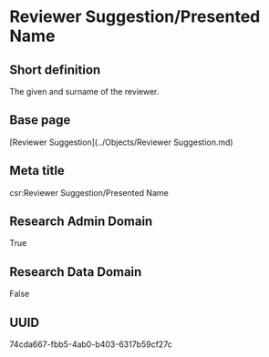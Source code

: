 # Reviewer Suggestion/Presented Name
## Short definition
The given and surname of the reviewer.
## Base page
[Reviewer Suggestion](../Objects/Reviewer Suggestion.md)
## Meta title
csr:Reviewer Suggestion/Presented Name
## Research Admin Domain
True
## Research Data Domain
False
## UUID
74cda667-fbb5-4ab0-b403-6317b59cf27c
